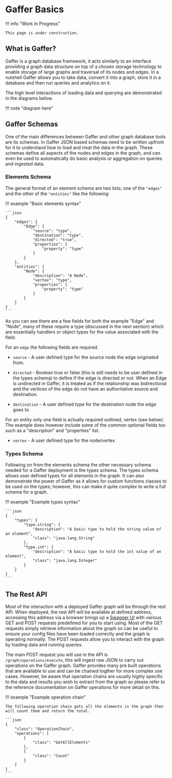 # Gaffer Basics

!!! info "Work in Progress"

    This page is under construction.

## What is Gaffer?

Gaffer is a graph database framework, it acts similarly to an interface
providing a graph data structure on top of a chosen storage technology to
enable storage of large graphs and traversal of its nodes and edges. In a
nutshell Gaffer allows you to take data, convert it into a graph, store it in
a database and then run queries and analytics on it.

The high level interactions of loading data and querying are demonstrated in
the diagrams below.

!!! note "diagram here"

## Gaffer Schemas

One of the main differences between Gaffer and other graph database tools are
its schemas. In Gaffer JSON based schemas need to be written upfront for
it to understand how to load and treat the data in the graph. These schemas
define all aspects of the nodes and edges in the graph, and can even be used to
automatically do basic analysis or aggregation on queries and ingested data.

### Elements Schema

The general format of an element schema are two lists; one of the `"edges"` and
the other of the `"entities"` like the following:

!!! example "Basic elements syntax"

    ```json
    {
        "edges": {
            "Edge": {
                "source": "type",
                "destination": "type",
                "directed": "true",
                "properties": {
                    "property": "type"
                }
            }
        },
        "entities": {
            "Node": {
                "description": "A Node",
                "vertex": "type",
                "properties": {
                    "property": "type"
                }
            }
        }
    }
    ```

As you can see there are a few fields for both the example "Edge" and "Node",
many of these require a type (discussed in the next section) which are
essentially handlers or object types for the value associated with the field.

For an `edge` the following fields are required.

- `source` - A user defined type for the source node the edge originated from.

- `directed` - Boolean true or false (this is still needs to be user defined in the types
    schema) to define if the edge is directed or not. When an Edge is
    undirected in Gaffer, it is treated as if the relationship was
    bidirectional and the vertices of the edge do not have an authoritative
    source and destination.

- `destination` - A user defined type for the destination node the edge goes to.

For an entity only one field is actually required outlined, vertex (see below).
The example does however include some of the common optional fields too such as
a "description" and "properties" list.

- `vertex` - A user defined type for the node/vertex

### Types Schema

Following on from the elements schema the other necessary schema needed for a
Gaffer deployment is the types schema.  The types schema allows user defined
types for all elements in the graph. It can also demonstrate the power of
Gaffer as it allows for custom functions classes to be used on the types;
however, this can make it quite complex to write a full schema for a graph.

!!! example "Example types syntax"

    ```json
    {
        "types": {
            "type.string": {
                "description": "A basic type to hold the string value of an element",
                "class": "java.lang.String"
            },
            "type.int": {
                "description": "A basic type to hold the int value of an element",
                "class": "java.lang.Integer"
            }
        }
    }
    ```

## The Rest API

Most of the interaction with a deployed Gaffer graph will be through the rest
API. When deployed, the rest API will be available at defined address,
accessing this address via a browser brings up a
[Swagger UI](https://swagger.io/) with various GET and POST requests predefined
for you to start using. Most of the GET requests simply retrieve information
about the graph so can be useful to ensure your config files have been loaded
correctly and the graph is operating normally. The POST requests allow you to
interact with the graph by loading data and running queries.

The main POST request you will use in the API is `/graph/operations/execute`,
this will ingest raw JSON to carry out operations on the Gaffer graph. Gaffer
provides many pre built operations that are available to use and can be chained
togther for more complex use cases. However, be aware that operation chains are
usually highly specific to the data and results you wish to extract from the
graph so please refer to the reference documentation on Gaffer operations for
more detail on this.

!!! example "Example operation chain"

    The following operation chain gets all the elements in the graph then
    will count them and return the total.

    ```json
    {
        "class": "OperationChain",
        "operations": [
            {
                "class": "GetAllElements"
            },
            {
                "class": "Count"
            }
        ]
    }
    ```

